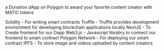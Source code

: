 a Donation dApp on Polygon to award your favorite content creator with MATIC tokens 

Solidity - For writing smart contracts
Truffle - Truffle provides development environment for developing blockchain applications locally
NextJS - To Create frontend for our Dapp
Web3.js - Javascript librabry to connect our frontend to smart contract
Polygon Network - For deploying our smart contract
IPFS - To store image and videos uploaded by content creators